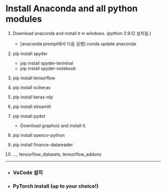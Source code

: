 # Install Anaconda and all python modules

1. Download anaconda and install it in windows.  (python 3.9.12 설치됨.)
   * [anaconda prompt에서 다음 실행] conda update anaconda
  
2. pip install spyder
   * pip install spyder-terminal
   * pip install spyder-notebook
  
3. pip install tensorflow
4. pip install scikeras
5. pip install keras-nlp
6. pip install streamlit
7. pip install pydot
   * Download graphviz and install it.
8. pip install opencv-python
9. pip install finance-datareader 
10. ..., tensorflow_datasets, tensorflow_addons

---

- ### VsCode 설치 
- ### PyTorch install (up to your choice!)
